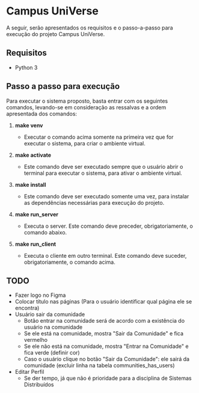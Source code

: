 # Campus UniVerse

A seguir, serão apresentados os requisitos e o passo-a-passo para execução do projeto Campus UniVerse.

## Requisitos

- Python 3

## Passo a passo para execução

Para executar o sistema proposto, basta entrar com os seguintes comandos, levando-se em consideração as ressalvas e a ordem apresentada dos comandos:

1. **make venv**

   - Executar o comando acima somente na primeira vez que for executar o sistema, para criar o ambiente virtual.

2. **make activate**

   - Este comando deve ser executado sempre que o usuário abrir o terminal para executar o sistema, para ativar o ambiente virtual.

3. **make install**

   - Este comando deve ser executado somente uma vez, para instalar as dependências necessárias para execução do projeto.

4. **make run_server**

   - Executa o server. Este comando deve preceder, obrigatoriamente, o comando abaixo.

5. **make run_client**
    - Executa o cliente em outro terminal. Este comando deve suceder, obrigatoriamente, o comando acima.

## TODO
* Fazer logo no Figma
* Colocar título nas páginas (Para o usuário identificar qual página ele se encontra)
* Usuário sair da comunidade
    * Botão entrar na comunidade será de acordo com a existência do usuário na comunidade
    * Se ele está na comunidade, mostra "Sair da Comunidade" e fica vermelho
    * Se ele não está na comunidade, mostra "Entrar na Comunidade" e fica verde (definir cor)
    * Caso o usuário clique no botão "Sair da Comunidade": ele sairá da comunidade (excluir linha na tabela communities_has_users)
* Editar Perfil
    * Se der tempo, já que não é prioridade para a disciplina de Sistemas Distribuídos
